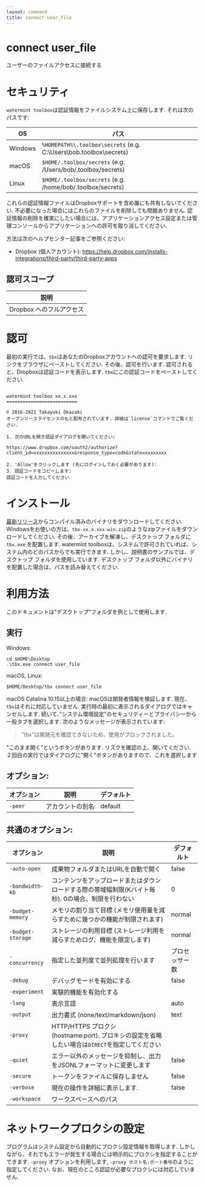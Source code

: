 ```yaml
---
layout: command
title: connect user_file
---
```


# connect user_file

ユーザーのファイルアクセスに接続する 

# セキュリティ

`watermint toolbox`は認証情報をファイルシステム上に保存します. それは次のパスです:

| OS      | パス                                                               |
|---------|--------------------------------------------------------------------|
| Windows | `%HOMEPATH%\.toolbox\secrets` (e.g. C:\Users\bob\.toolbox\secrets) |
| macOS   | `$HOME/.toolbox/secrets` (e.g. /Users/bob/.toolbox/secrets)        |
| Linux   | `$HOME/.toolbox/secrets` (e.g. /home/bob/.toolbox/secrets)         |

これらの認証情報ファイルはDropboxサポートを含め誰にも共有しないでください.
不必要になった場合にはこれらのファイルを削除しても問題ありません. 認証情報の削除を確実にしたい場合には、アプリケーションアクセス設定または管理コンソールからアプリケーションへの許可を取り消してください.

方法は次のヘルプセンター記事をご参照ください:
* Dropbox (個人アカウント): https://help.dropbox.com/installs-integrations/third-party/third-party-apps

## 認可スコープ

| 説明                     |
|--------------------------|
| Dropbox へのフルアクセス |

# 認可

最初の実行では、`tbx`はあなたのDropboxアカウントへの認可を要求します. リンクをブラウザにペーストしてください. その後、認可を行います. 認可されると、Dropboxは認証コードを表示します. `tbx`にこの認証コードをペーストしてください.
```

watermint toolbox xx.x.xxx
==========================

© 2016-2021 Takayuki Okazaki
オープンソースライセンスのもと配布されています. 詳細は`license`コマンドでご覧ください.

1. 次のURLを開き認証ダイアログを開いてください:

https://www.dropbox.com/oauth2/authorize?client_id=xxxxxxxxxxxxxxx&response_type=code&state=xxxxxxxx

2. 'Allow'をクリックします (先にログインしておく必要があります):
3. 認証コードをコピーします:
認証コードを入力してください
```

# インストール

[最新リリース](https://github.com/watermint/toolbox/releases/latest)からコンパイル済みのバイナリをダウンロードしてください. Windowsをお使いの方は、`tbx-xx.x.xxx-win.zip`のようなzipファイルをダウンロードしてください. その後、アーカイブを解凍し、デスクトップ フォルダに `tbx.exe` を配置します.
watermint toolboxは、システムで許可されていれば、システム内のどのパスからでも実行できます. しかし、説明書のサンプルでは、デスクトップ フォルダを使用しています. デスクトップ フォルダ以外にバイナリを配置した場合は、パスを読み替えてください.

# 利用方法

このドキュメントは"デスクトップ"フォルダを例として使用します.

## 実行

Windows:
```
cd $HOME\Desktop
.\tbx.exe connect user_file 
```

macOS, Linux:
```
$HOME/Desktop/tbx connect user_file 
```

macOS Catalina 10.15以上の場合: macOSは開発者情報を検証します. 現在、`tbx`はそれに対応していません. 実行時の最初に表示されるダイアログではキャンセルします. 続いて、”システム環境設定"のセキュリティーとプライバシーから一般タブを選択します.
次のようなメッセージが表示されています:
> "tbx"は開発元を確認できないため、使用がブロックされました。

"このまま開く"というボタンがあります. リスクを確認の上、開いてください. ２回目の実行ではダイアログに"開く”ボタンがありますので、これを選択します

## オプション:

| オプション | 説明             | デフォルト |
|------------|------------------|------------|
| `-peer`    | アカウントの別名 | default    |

## 共通のオプション:

| オプション        | 説明                                                                                               | デフォルト     |
|-------------------|----------------------------------------------------------------------------------------------------|----------------|
| `-auto-open`      | 成果物フォルダまたはURLを自動で開く                                                                | false          |
| `-bandwidth-kb`   | コンテンツをアップロードまたはダウンロードする際の帯域幅制限(Kバイト毎秒). 0の場合、制限を行わない | 0              |
| `-budget-memory`  | メモリの割り当て目標 (メモリ使用量を減らすために幾つかの機能が制限されます)                        | normal         |
| `-budget-storage` | ストレージの利用目標 (ストレージ利用を減らすためログ、機能を限定します)                            | normal         |
| `-concurrency`    | 指定した並列度で並列処理を行います                                                                 | プロセッサー数 |
| `-debug`          | デバッグモードを有効にする                                                                         | false          |
| `-experiment`     | 実験的機能を有効化する                                                                             |                |
| `-lang`           | 表示言語                                                                                           | auto           |
| `-output`         | 出力書式 (none/text/markdown/json)                                                                 | text           |
| `-proxy`          | HTTP/HTTPS プロクシ (hostname:port). プロキシの設定を省略したい場合は`DIRECT`を指定してください    |                |
| `-quiet`          | エラー以外のメッセージを抑制し、出力をJSONLフォーマットに変更します                                | false          |
| `-secure`         | トークンをファイルに保存しません                                                                   | false          |
| `-verbose`        | 現在の操作を詳細に表示します.                                                                      | false          |
| `-workspace`      | ワークスペースへのパス                                                                             |                |

# ネットワークプロクシの設定

プログラムはシステム設定から自動的にプロクシ設定情報を取得します. しかしながら、それでもエラーが発生する場合には明示的にプロクシを指定することができます. `-proxy` オプションを利用します, `-proxy ホスト名:ポート番号`のように指定してください. なお、現在のところ認証が必要なプロクシには対応していません.


